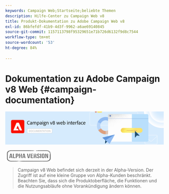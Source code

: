 ```yaml
---
keywords: Campaign Web;Startseite;beliebte Themen
description: Hilfe-Center zu Campaign Web v8
title: Produkt-Dokumentation zu Adobe Campaign Web v8
exl-id: 86bfefdf-41b9-4d3f-9962-a6ae69140845
source-git-commit: 1157113798f95329651e71b726d6132f9d8c7544
workflow-type: tm+mt
source-wordcount: '53'
ht-degree: 84%

---
```


# Dokumentation zu Adobe Campaign v8 Web {#campaign-documentation}

![](assets/do-not-localize/banner-documentationv8.png)

![](assets/do-not-localize/badge.png)

>Campaign v8 Web befindet sich derzeit in der Alpha-Version. Der Zugriff ist auf eine kleine Gruppe von Alpha-Kunden beschränkt. Beachten Sie, dass sich die Produktoberfläche, die Funktionen und die Nutzungsabläufe ohne Vorankündigung ändern können.
